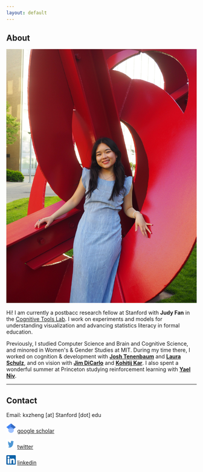 ```yaml
---
layout: default
---
```


## About 

<img class="profile-picture" src="img/kristine.JPG">

Hi! I am currently a postbacc research fellow at Stanford with **Judy Fan** in the [Cognitive Tools Lab](https://cogtoolslab.github.io/). I work on experiments and models for understanding visualization and advancing statistics literacy in formal education.



Previously, I studied Computer Science and Brain and Cognitive Science, and minored in Women's & Gender Studies at MIT. During my time there, I worked on cognition & development with [**Josh Tenenbaum**](https://cocosci.mit.edu/) and [**Laura Schulz**](https://eccl.mit.edu/), and on vision with [**Jim DiCarlo**](https://dicarlolab.mit.edu/) and [**Kohitij Kar**](https://kohitij.com/). I also spent a wonderful summer at Princeton studying reinforcement learning with [**Yael Niv**](https://nivlab.princeton.edu/).

<!-- ---
layout: default
is_contact: true
--- -->

---
## Contact

Email: kxzheng [at] Stanford [dot] edu

<p class="contact-field">
    <img src="img/icon_scholar.png" class="contact-img" alt="photo" style="height: 25px; width: 25px">
    <a id="scholar-contact" href="https://scholar.google.com/citations?user=sPHe8J4AAAAJ&hl=en&oi=ao"><u>google scholar</u></a>
</p>

<p class="contact-field">
    <img src="img/icon_twitter.png" class="contact-img" alt="photo" style="height: 25px; width: 25px">
    <a id="X (formerly Twitter)" href="https://x.com/kristinexzheng"><u>twitter</u></a>
</p>
	
<p class="contact-field">
    <img src="img/icon_linkedin.png" class="contact-img" alt="photo" style="height: 25px; width: 25px">
    <a id="linkedin-contact" href="https://www.linkedin.com/in/kristine-zheng"><u>linkedin</u></a>
</p>


<!-- This is a jekyll based resume template. You can find the full source code on [GitHub](https://github.com/bk2dcradle/researcher) -->

<!-- ## Research Interest -->
<!-- Lorem ipsum dolor sit amet, consectetur adipiscing elit. Aliquam finibus ipsum ac erat aliquam dapibus. Vestibulum vehicula placerat ex, a consectetur odio pharetra quis. Mauris id urna ante. Fusce pharetra diam ac nisi aliquet, vel egestas ex iaculis. Pellentesque laoreet cursus tellus sed pellentesque. Praesent a rhoncus elit. Nunc ipsum nisl, consequat sit amet pretium quis, gravida id ipsum. -->

<!-- ## Publications

1. F.Bar, J.Doe: Effects of having a placeholder of a name
2. S.Holmes, J.Watson: Consequences of living with a sociopath in London
 -->


<!-- ## Typography

This is a [link](http://google.com). Something *italics* and something **bold**.

Here is a table

Year | Award | Category
-----|-------|--------
2014 | Emmy  | Won Outstanding Lead Actor in a miniseries or a movie
2015 | BAFTA | Nominated for Best Leading Actor for Sherlock
2014 | Satellite | Won Best Actor miniseries or television film

Here is a horizontal rule

--- -->

<!-- Here is a blockquote

> To a great mind, nothing is little

## References

* Foo Bar: Head of Department, Placeholder Names, Lorem
* John Doe: Associate Professor, Department of Computer Science, Ipsum -->

